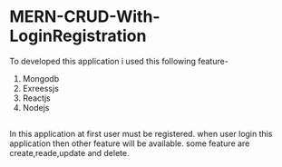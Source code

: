 # MERN-CRUD-With-LoginRegistration
To developed this application i used this following feature-
1) Mongodb
2) Exreessjs
3) Reactjs
4) Nodejs
##
In this application at first user must be registered. when user login this application then other feature will be available. 
some feature are create,reade,update and delete.
